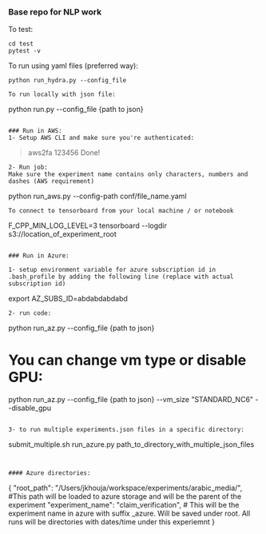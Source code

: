 ### Base repo for NLP work



To test:
```
cd test
pytest -v
```

To run using yaml files (preferred way):
```
python run_hydra.py --config_file

To run locally with json file:
```
python run.py --config_file {path to json}
```

### Run in AWS:
1- Setup AWS CLI and make sure you're authenticated:
```
>aws2fa 123456
>Done!
```
2- Run job:
Make sure the experiment name contains only characters, numbers and dashes (AWS requirement)
```
python run_aws.py --config-path conf/file_name.yaml
```
To connect to tensorboard from your local machine / or notebook
```
F_CPP_MIN_LOG_LEVEL=3  tensorboard --logdir s3://location_of_experiment_root
```

### Run in Azure:

1- setup environment variable for azure subscription id in .bash_profile by adding the following line (replace with actual subscription id)
```
export AZ_SUBS_ID=abdabdabdabd
```
2- run code:
```
python run_az.py --config_file {path to json}

# You can change vm type or disable GPU:

python run_az.py --config_file {path to json} --vm_size "STANDARD_NC6" --disable_gpu
```

3- to run multiple experiments.json files in a specific directory:
```
submit_multiple.sh run_azure.py path_to_directory_with_multiple_json_files
```


#### Azure directories:
```
{
    "root_path": "/Users/jkhouja/workspace/experiments/arabic_media/", #This path will be loaded to azure storage and will be the parent of the experiment
    "experiment_name": "claim_verification", # This will be the experiment name in azure with suffix _azure. Will be saved under root.  All runs will be directories with dates/time under this experiemnt
}
